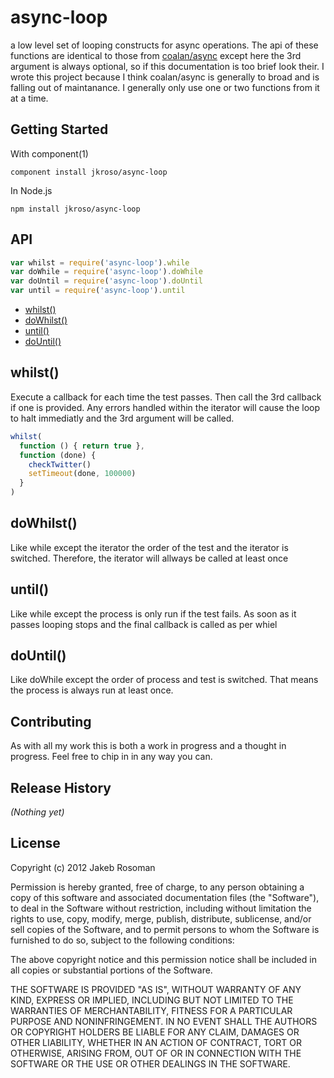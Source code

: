 # async-loop

a low level set of looping constructs for async operations. The api of these functions are identical to those from [coalan/async](https://github.com/caolan/async) except here the 3rd argument is always optional, so if this documentation is too brief look their. I wrote this project because I think coalan/async is generally to broad and is falling out of maintanance. I generally only use one or two functions from it at a time.

## Getting Started

With component(1) 

`component install jkroso/async-loop`

In Node.js 

`npm install jkroso/async-loop`

## API

```javascript
var whilst = require('async-loop').while
var doWhile = require('async-loop').doWhile
var doUntil = require('async-loop').doUntil
var until = require('async-loop').until
```
  - [whilst()](#whilst)
  - [doWhilst()](#dowhilst)
  - [until()](#until)
  - [doUntil()](#dountil)

## whilst()

  Execute a callback for each time the test passes. Then call the 3rd callback
  if one is provided. Any errors handled within the iterator will cause the loop
  to halt immediatly and the 3rd argument will be called.
  
```js
whilst(
  function () { return true },
  function (done) {
    checkTwitter()
    setTimeout(done, 100000)
  }
)
```

## doWhilst()

  Like while except the iterator the order of the test and the iterator is switched.
  Therefore, the iterator will allways be called at least once

## until()

  Like while except the process is only run if the test fails. As soon as it 
  passes looping stops and the final callback is called as per whiel

## doUntil()

  Like doWhile except the order of process and test is switched. That means the 
  process is always run at least once.

## Contributing
As with all my work this is both a work in progress and a thought in progress. Feel free to chip in in any way you can.

## Release History
_(Nothing yet)_

## License
Copyright (c) 2012 Jakeb Rosoman

Permission is hereby granted, free of charge, to any person
obtaining a copy of this software and associated documentation
files (the "Software"), to deal in the Software without
restriction, including without limitation the rights to use,
copy, modify, merge, publish, distribute, sublicense, and/or sell
copies of the Software, and to permit persons to whom the
Software is furnished to do so, subject to the following
conditions:

The above copyright notice and this permission notice shall be
included in all copies or substantial portions of the Software.

THE SOFTWARE IS PROVIDED "AS IS", WITHOUT WARRANTY OF ANY KIND,
EXPRESS OR IMPLIED, INCLUDING BUT NOT LIMITED TO THE WARRANTIES
OF MERCHANTABILITY, FITNESS FOR A PARTICULAR PURPOSE AND
NONINFRINGEMENT. IN NO EVENT SHALL THE AUTHORS OR COPYRIGHT
HOLDERS BE LIABLE FOR ANY CLAIM, DAMAGES OR OTHER LIABILITY,
WHETHER IN AN ACTION OF CONTRACT, TORT OR OTHERWISE, ARISING
FROM, OUT OF OR IN CONNECTION WITH THE SOFTWARE OR THE USE OR
OTHER DEALINGS IN THE SOFTWARE.
